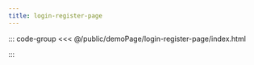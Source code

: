```yaml
---
title: login-register-page
---
```


::: code-group
<<< @/public/demoPage/login-register-page/index.html

:::